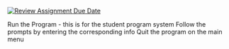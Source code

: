 [![Review Assignment Due Date](https://classroom.github.com/assets/deadline-readme-button-22041afd0340ce965d47ae6ef1cefeee28c7c493a6346c4f15d667ab976d596c.svg)](https://classroom.github.com/a/adCxbDim)


Run the Program - this is for the student program system
Follow the prompts by entering the corresponding info
Quit the program on the main menu
